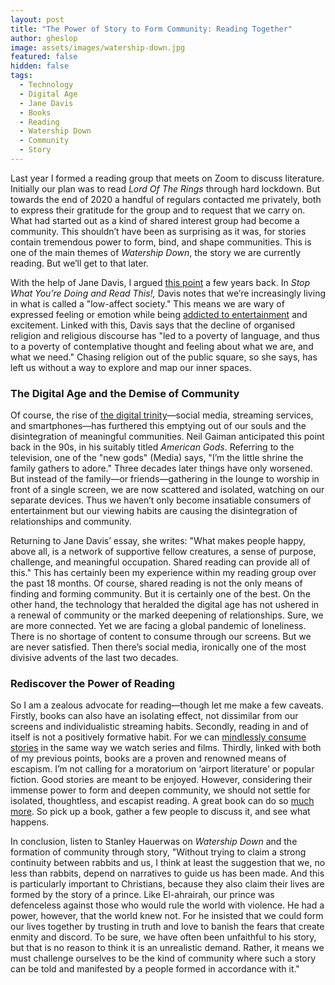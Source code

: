 ```yaml
---
layout: post
title: "The Power of Story to Form Community: Reading Together"
author: gheslop
image: assets/images/watership-down.jpg
featured: false
hidden: false
tags:
  - Technology
  - Digital Age
  - Jane Davis
  - Books
  - Reading
  - Watership Down
  - Community
  - Story
---
```

Last year I formed a reading group that meets on Zoom to discuss literature. Initially our plan was to read _Lord Of The Rings_ through hard lockdown. But towards the end of 2020 a handful of regulars contacted me privately, both to express their gratitude for the group and to request that we carry on. What had started out as a kind of shared interest group had become a community. This shouldn’t have been as surprising as it was, for stories contain tremendous power to form, bind, and shape communities. This is one of the main themes of _Watership Down_, the story we are currently reading. But we’ll get to that later.

With the help of Jane Davis, I argued [this point](https://rekindle.co.za/content/stop-what-youre-doing-and-read/ "Stop What You're Doing and Read This") a few years back. In _Stop What You’re Doing and Read This!,_ Davis notes that we’re increasingly living in what is called a "low-affect society." This means we are wary of expressed feeling or emotion while being [addicted to entertainment](https://rekindle.co.za/content/2020-07-03-nietzsche "Nietzsche on Entertainment") and excitement. Linked with this, Davis says that the decline of organised religion and religious discourse has "led to a poverty of language, and thus to a poverty of contemplative thought and feeling about what we are, and what we need." Chasing religion out of the public square, so she says, has left us without a way to explore and map our inner spaces.

### The Digital Age and the Demise of Community

Of course, the rise of [the digital trinity](https://rekindle.co.za/content/2021-06-22-wendell-berry-social-media-streaming-services  "Technological Fundamentalism")—social media, streaming services, and smartphones—has furthered this emptying out of our souls and the disintegration of meaningful communities. Neil Gaiman anticipated this point back in the 90s, in his suitably titled _American Gods_. Referring to the television, one of the "new gods" (Media) says, "I’m the little shrine the family gathers to adore." Three decades later things have only worsened. But instead of the family—or friends—gathering in the lounge to worship in front of a single screen, we are now scattered and isolated, watching on our separate devices. Thus we haven’t only become insatiable consumers of entertainment but our viewing habits are causing the disintegration of relationships and community.

Returning to Jane Davis’ essay, she writes: "What makes people happy, above all, is a network of supportive fellow creatures, a sense of purpose, challenge, and meaningful occupation. Shared reading can provide all of this." This has certainly been my experience within my reading group over the past 18 months. Of course, shared reading is not the only means of finding and forming community. But it is certainly one of the best. On the other hand, the technology that heralded the digital age has not ushered in a renewal of community or the marked deepening of relationships. Sure, we are more connected. Yet we are facing a global pandemic of loneliness. There is no shortage of content to consume through our screens. But we are never satisfied. Then there’s social media, ironically one of the most divisive advents of the last two decades.

### Rediscover the Power of Reading

So I am a zealous advocate for reading—though let me make a few caveats. Firstly, books can also have an isolating effect, not dissimilar from our screens and individualistic streaming habits. Secondly, reading in and of itself is not a positively formative habit. For we can [mindlessly consume stories](https://rekindle.co.za/content/read-smart/ "Read Smart") in the same way we watch series and films. Thirdly, linked with both of my previous points, books are a proven and renowned means of escapism. I’m not calling for a moratorium on ‘airport literature’ or popular fiction. Good stories are meant to be enjoyed. However, considering their immense power to form and deepen community, we should not settle for isolated, thoughtless, and escapist reading. A great book can do so [much more](https://rekindle.co.za/content/2021-09-08-gospel-notes-from-underground "Notes From Underground (Dostoyevsky)"). So pick up a book, gather a few people to discuss it, and see what happens.

In conclusion, listen to Stanley Hauerwas on _Watership Down_ and the formation of community through story, "Without trying to claim a strong continuity between rabbits and us, I think at least the suggestion that we, no less than rabbits, depend on narratives to guide us has been made. And this is particularly important to Christians, because they also claim their lives are formed by the story of a prince. Like El-ahrairah, our prince was defenceless against those who would rule the world with violence. He had a power, however, that the world knew not. For he insisted that we could form our lives together by trusting in truth and love to banish the fears that create enmity and discord. To be sure, we have often been unfaithful to his story, but that is no reason to think it is an unrealistic demand. Rather, it means we must challenge ourselves to be the kind of community where such a story can be told and manifested by a people formed in accordance with it."